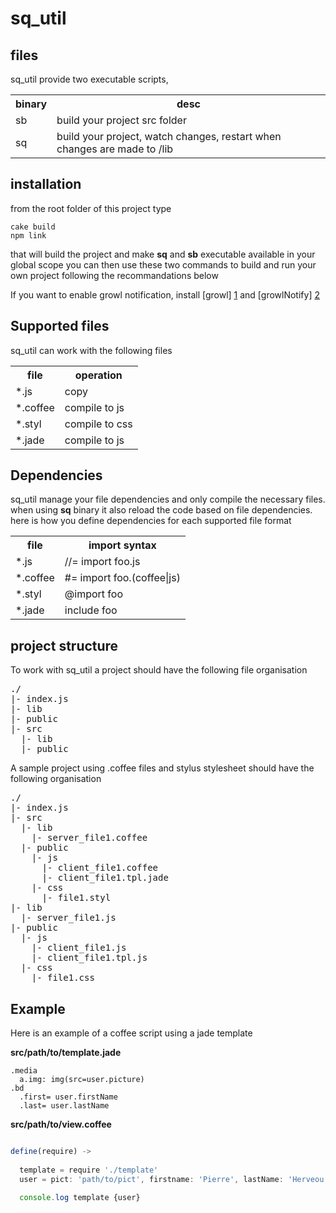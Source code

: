 sq_util
=======


files
-----

sq_util provide two executable scripts,

<table>
  <tr>
    <th>binary</th><th>desc</th>
  </tr>
  <tr>
    <td>sb</td><td>build your project src folder</td>
  </tr>
  <tr>
    <td>sq</td><td>build your project, watch changes, restart when changes are made to /lib</td>
  </tr>
</table>

installation
------------

from the root folder of this project type

```
cake build
npm link
```

that will build the project and make **sq** and **sb** executable available in your global scope
you can then use these two commands to build and run your own project following the recommandations below


If you want to enable growl notification, install [growl] [1] and [growlNotify] [2]

Supported files
---------------

sq_util can work with the following files

<table>
  <tr>
    <th>file</th><th>operation</th>
  </tr>
  <tr>
    <td>*.js</td><td>copy</td>
  </tr>
  <tr>
    <td>*.coffee</td><td>compile to js</td>
  </tr>
  <tr>
    <td>*.styl</td><td>compile to css</td>
  </tr>
  <tr>
    <td>*.jade</td><td>compile to js</td>
  </tr>
</table>

Dependencies
------------

sq_util manage your file dependencies and only compile the necessary files.
when using **sq** binary it also reload the code based on file dependencies.
here is how you define dependencies for each supported file format

<table>
  <tr>
    <th>file</th><th>import syntax</th>
  </tr>
  <tr>
    <td>*.js</td><td>//= import foo.js</td>
  </tr>
  <tr>
    <td>*.coffee</td><td>#= import foo.(coffee|js)</td>
  </tr>
  <tr>
    <td>*.styl</td><td>@import foo</td>
  </tr>
  <tr>
    <td>*.jade</td><td>include foo</td>
  </tr>
</table>

project structure
-----------------

To work with sq_util a project should have the following file organisation
<pre>
./
|- index.js
|- lib
|- public
|- src
  |- lib
  |- public
</pre>


A sample project using .coffee files and stylus stylesheet should have the following organisation

<pre>
./
|- index.js
|- src
  |- lib
    |- server_file1.coffee
  |- public
    |- js
      |- client_file1.coffee
      |- client_file1.tpl.jade
    |- css
      |- file1.styl
|- lib
  |- server_file1.js
|- public
  |- js
    |- client_file1.js
    |- client_file1.tpl.js
  |- css
    |- file1.css
</pre>


Example
-------

Here is an example of a coffee script using a jade template

**src/path/to/template.jade**

```
.media
  a.img: img(src=user.picture)
.bd
  .first= user.firstName
  .last= user.lastName

```

**src/path/to/view.coffee**

```javascript

define(require) ->
  
  template = require './template'
  user = pict: 'path/to/pict', firstname: 'Pierre', lastName: 'Herveou'

  console.log template {user}


```


[1]: http://growl.info/growlupdateavailable   "growl"
[2]: http://growl.info/downloads              "growlNotify"
